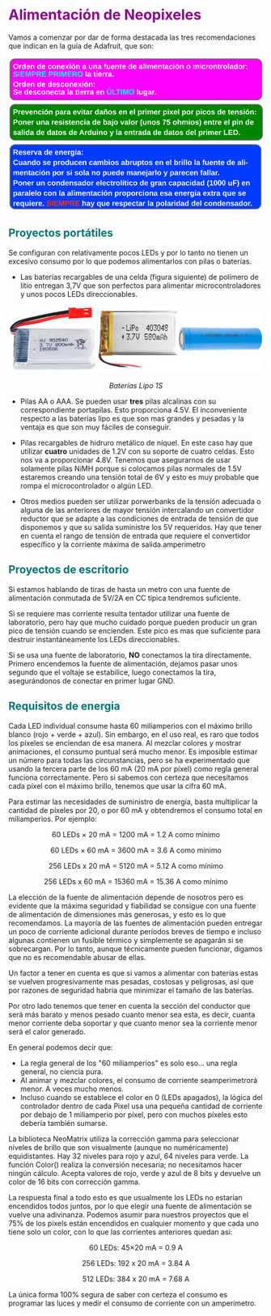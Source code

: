 # <FONT COLOR=#8B008B>Alimentación de Neopixeles</font>
Vamos a comenzar por dar de forma destacada las tres recomendaciones que indican en la guía de Adafruit, que son:

<center>

![Consejos de alimentación](../img/matriz8x32/alim_consejos.png)

</center>

## <FONT COLOR=#007575>**Proyectos portátiles**</font>
Se configuran con relativamente pocos LEDs y por lo tanto no tienen un excesivo consumo por lo que podemos alimentarlos con pilas o baterías.

* Las baterías recargables de una celda (figura siguiente) de polímero de litio entregan 3,7V que son perfectos para alimentar microcontroladores y unos pocos LEDs direccionables.

<center>

![Baterías Lipo 1S](../img/matriz8x32/1S.png)

*Baterías Lipo 1S*

</center>

* Pilas AA o AAA. Se pueden usar **tres** pilas alcalinas con su correspondiente portapilas. Esto proporciona 4.5V. El inconveniente respecto a las baterías lipo es que son mas grandes y pesadas y la ventaja es que son muy fáciles de conseguir.

* Pilas recargables de hidruro metálico de níquel. En este caso hay que utilizar **cuatro** unidades de 1.2V con su soporte de cuatro celdas. Esto nos va a proporcionar 4.8V. Tenemos que asegurarnos de usar solamente pilas NiMH porque si colocamos pilas normales de 1.5V estaremos creando una tensión total de 6V y esto es muy probable que rompa el microcontrolador o algún LED.

* Otros medios pueden ser utilizar porwerbanks de la tensión adecuada o alguna de las anteriores de mayor tensión intercalando un convertidor reductor que se adapte a las condiciones de entrada de tensión de que disponemos y que su salida suministre los 5V requeridos. Hay que tener en cuenta el rango  de tensión de entrada que requiere el convertidor específico y la corriente máxima de salida.amperimetro

## <FONT COLOR=#007575>**Proyectos de escritorio**</font>
Si estamos hablando de tiras de hasta un metro con una fuente de alimentación conmutada de 5V/2A en CC típica tendremos suficiente.

Si se requiere mas corriente resulta tentador utilizar una fuente de laboratorio, pero hay que mucho cuidado porque pueden producir un gran pico de tensión cuando se encienden. Este pico es mas que suficiente para destruir instantáneamente los LEDs direccionables.

Si se usa una fuente de laboratorio, **NO** conectamos la tira directamente. Primero encendemos la fuente de alimentación, dejamos pasar unos segundo que el voltaje se estabilice, luego conectamos la tira, asegurándonos de conectar en primer lugar GND.

## <FONT COLOR=#007575>**Requisitos de energia**</font>
Cada LED individual consume hasta 60 miliamperios con el máximo brillo blanco (rojo + verde + azul). Sin embargo, en el uso real, es raro que todos los píxeles se enciendan de esa manera. Al mezclar colores y mostrar animaciones, el consumo puntual será mucho menor. Es imposible estimar un número para todas las circunstancias, pero se ha experimentado que usando la tercera parte de los 60 mA (20 mA por píxel) como regla general funciona correctamente. Pero si sabemos con certeza que necesitamos cada píxel con el máximo brillo, tenemos que usar la cifra 60 mA.

Para estimar las necesidades de suministro de energía, basta multiplicar la cantidad de píxeles por 20, o por 60 mA y obtendremos el consumo total en miliamperios. Por ejemplo:

<center>

60 LEDs × 20 mA = 1200 mA = 1.2 A como mínimo

60 LEDs × 60 mA = 3600 mA = 3.6 A como mínimo

256 LEDs x 20 mA = 5120 mA = 5.12 A como mínimo

256 LEDs x 60 mA = 15360 mA = 15.36 A como mínimo

</center>

La elección de la fuente de alimentación depende de nosotros pero es evidente que la máxima seguridad y fiabilidad se consigue con una fuente de alimentación de dimensiones más generosas, y esto es lo que recomendamos. La mayoría de las fuentes de alimentación pueden entregar un poco de corriente adicional durante períodos breves de tiempo e incluso algunas contienen un fusible térmico y simplemente se apagarán si se sobrecargan. Por lo tanto, aunque técnicamente pueden funcionar, digamos que no  es recomendable abusar de ellas.

Un factor a tener en cuenta es que si vamos a alimentar con baterías estas se vuelven progresivamente mas pesadas, costosas y peligrosas, así que por razones de seguridad habría que minimizar el tamaño de las baterías.

Por otro lado tenemos que tener en cuenta la sección del conductor que será más barato y menos pesado cuanto menor sea esta, es decir, cuanta menor corriente deba soportar y que cuanto menor sea la corriente menor será el calor generado.

En general podemos decir que:

* La regla general de los "60 miliamperios" es solo eso... una regla general, no ciencia pura.
* Al animar y mezclar colores, el consumo de corriente seamperimetrorá menor. A veces mucho menos.
* Incluso cuando se establece el color en 0 (LEDs apagados), la lógica del controlador dentro de cada Pixel usa una pequeña cantidad de corriente por debajo de 1 miliamperio por píxel, pero con muchos píxeles esto debería también sumarse.

La biblioteca NeoMatrix utiliza la corrección gamma para seleccionar niveles de brillo que son visualmente (aunque no numéricamente) equidistantes. Hay 32 niveles para rojo y azul, 64 niveles para verde. La función Color() realiza la conversión necesaria; no necesitamos hacer ningún cálculo. Acepta valores de rojo, verde y azul de 8 bits y devuelve un color de 16 bits con corrección gamma.

La respuesta final a todo esto es que usualmente los LEDs no estarían encendidos todos juntos, por lo que elegir una fuente de alimentación se vuelve una adivinanza. Podemos asumir para nuestros proyectos que el 75% de los pixels están encendidos en cualquier momento y que cada uno tiene solo un color, con lo que las corrientes anteriores quedan así:

<center>

60 LEDs: 45×20 mA = 0.9 A

256 LEDs: 192 x 20 mA = 3.84 A

512 LEDs: 384 x 20 mA = 7.68 A

</center>

La única forma 100% segura de saber con certeza el consumo es programar las luces y medir el consumo de corriente con un amperímetro.
